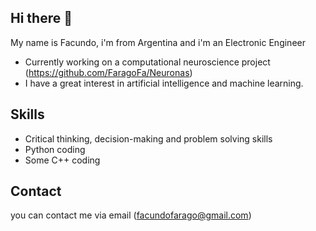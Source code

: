 ## Hi there 👋

My name is Facundo, i'm from Argentina and i'm an Electronic Engineer

* Currently working on a computational neuroscience project (https://github.com/FaragoFa/Neuronas)
* I have a great interest in artificial intelligence and machine learning.
  
## Skills

* Critical thinking, decision-making and problem solving skills
* Python coding
* Some C++ coding

## Contact

you can contact me via email (facundofarago@gmail.com)

